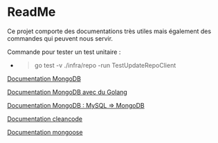 # ReadMe

Ce projet comporte des documentations très utiles mais également des commandes qui peuvent nous servir.


Commande pour tester un test unitaire : 
- > go test -v ./infra/repo -run TestUpdateRepoClient

[Documentation MongoDB](https://www.mongodb.com/docs/mongodb-shell/run-commands/)

[Documentation MongoDB avec du Golang](https://www.mongodb.com/docs/drivers/go/current/)

[Documentation MongoDB : MySQL => MongoDB](https://www.mongodb.com/docs/manual/reference/sql-comparison/)

[Documentation cleancode](https://github.com/ryanmcdermott/clean-code-javascript)

[Documentation mongoose](https://mongoosejs.com/docs/typescript.html)
